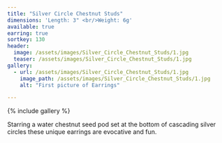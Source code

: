 ```yaml
---
title: "Silver Circle Chestnut Studs"
dimensions: 'Length: 3" <br/>Weight: 6g'
available: true
earring: true
sortkey: 130
header:
  image: /assets/images/Silver_Circle_Chestnut_Studs/1.jpg
  teaser: /assets/images/Silver_Circle_Chestnut_Studs/1.jpg
gallery:
  - url: /assets/images/Silver_Circle_Chestnut_Studs/1.jpg
    image_path: /assets/images/Silver_Circle_Chestnut_Studs/1.jpg
    alt: "First picture of Earrings"

---
```



{% include gallery %}

Starring a water chestnut seed pod set at the bottom of cascading silver circles these unique earrings are evocative and fun.